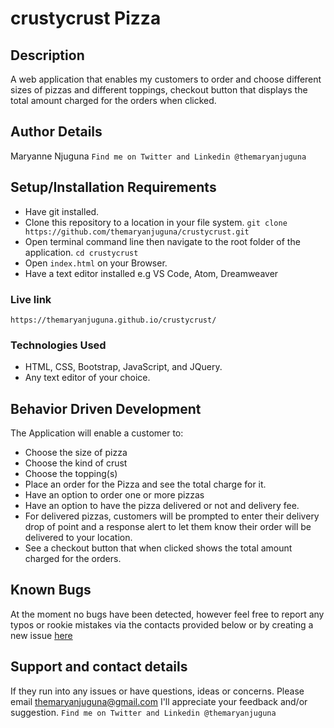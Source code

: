 # crustycrust Pizza 

## Description
A web application that enables my customers to order and choose different sizes of pizzas and different toppings, checkout button that displays the total amount charged for the orders when clicked.

## Author Details
Maryanne Njuguna `Find me on Twitter and Linkedin @themaryanjuguna`

## Setup/Installation Requirements
- Have git installed.
- Clone this repository to a location in your file system. `git clone https://github.com/themaryanjuguna/crustycrust.git`
- Open terminal command line then navigate to the root folder of the application. `cd crustycrust`
- Open `index.html` on your Browser.
- Have a text editor installed e.g VS Code, Atom, Dreamweaver

### Live link
`https://themaryanjuguna.github.io/crustycrust/`


### Technologies Used
- HTML, CSS, Bootstrap, JavaScript, and JQuery.
- Any text editor of your choice.

## Behavior Driven Development
The Application will enable a customer to:
- Choose the size of pizza 
- Choose the kind of crust
- Choose the topping(s)
- Place an order for the Pizza and see the total charge for it.
- Have an option to order one or more pizzas
- Have an option to have the pizza delivered or not and delivery fee.
- For delivered pizzas, customers will be prompted to enter their delivery drop of point and a response alert to let them know their order will be delivered to your location.
- See a checkout button that when clicked shows the total amount charged for the orders.

## Known Bugs
At the moment no bugs have been detected, however feel free to report any typos or rookie mistakes via the contacts provided below or by creating a new issue <a href="https://github.com/themaryanjuguna/crustycrust/issues">here</a>

## Support and contact details
If they run into any issues or have questions, ideas or concerns.  Please email themaryanjuguna@gmail.com
I'll appreciate your feedback and/or suggestion. `Find me on Twitter and Linkedin @themaryanjuguna`